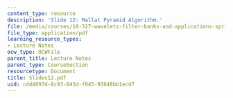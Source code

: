 ```yaml
---
content_type: resource
description: 'Slide 12: Mallat Pyramid Algorithm.'
file: /media/courses/18-327-wavelets-filter-banks-and-applications-spring-2003/cdd4897d6c93043df04593648bb1ecd7_Slides12.pdf
file_type: application/pdf
learning_resource_types:
- Lecture Notes
ocw_type: OCWFile
parent_title: Lecture Notes
parent_type: CourseSection
resourcetype: Document
title: Slides12.pdf
uid: cdd4897d-6c93-043d-f045-93648bb1ecd7
---
```


